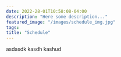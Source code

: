 ```yaml
---
date: 2022-28-01T10:58:08-04:00
description: "Here some description..."
featured_image: "/images/schedule_img.jpg"
tags: 
title: "Schedule"
---
```


asdasdk kasdh kashud
